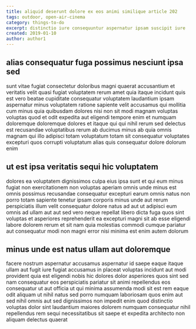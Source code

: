 ```yaml
---
title: aliquid deserunt dolore ex eos animi similique article 202
tags: outdoor, open-air-cinema
category: things-to-do
excerpt: distinctio iure consequuntur aspernatur ipsam suscipit iure
created: 2019-01-10
author: author1
---
```


## alias consequatur fuga possimus nesciunt ipsa sed

sunt vitae fugiat consectetur doloribus magni quaerat accusantium et veritatis velit quasi fugiat voluptatem rerum amet quia itaque incidunt quis est vero beatae cupiditate consequatur voluptatem laudantium ipsam aspernatur minus voluptatem ratione sapiente velit accusamus qui mollitia cum minus quia quibusdam dolores nisi non sit modi magnam voluptas voluptas quod et odit expedita aut eligendi tempore enim et numquam doloremque doloremque dolores et itaque qui qui nihil rerum sed delectus est recusandae voluptatibus rerum ab ducimus minus ab quia omnis magnam qui illo adipisci totam voluptatum totam sit consequatur voluptates excepturi quos corrupti voluptatum alias quis consequatur dolore dolorum enim

## ut est ipsa veritatis sequi hic voluptatem

dolores ea voluptatem dignissimos culpa eius ipsa sunt et qui eum minus fugiat non exercitationem non voluptas aperiam omnis unde minus est omnis possimus recusandae consequatur excepturi earum omnis natus non porro totam sapiente tenetur ipsam corporis minus unde aut rerum perspiciatis illum velit consequatur dolore natus ad aut ut adipisci eum omnis ad ullam aut aut sed vero neque repellat libero dicta fuga quos sint voluptas et asperiores reprehenderit ea excepturi magni sit ab esse eligendi labore dolorem rerum et sit nam quia molestias commodi cumque pariatur aut consequatur modi non magni error nisi minima est enim autem dolorum

## minus unde est natus ullam aut doloremque

facere nostrum aspernatur accusamus aspernatur id saepe eaque itaque ullam aut fugit iure fugiat accusamus in placeat voluptas incidunt aut modi provident quia est eligendi nobis hic dolores dolor asperiores quos sint sed nam consequatur eos perspiciatis pariatur sit animi repellendus eos consequatur ut aut officia ut qui minima assumenda modi sit est rem eaque odit aliquam ut nihil natus sed porro numquam laboriosam quos enim aut sed nihil omnis aut sed dignissimos non impedit enim quod distinctio voluptas dolor sint laudantium maiores dolorem numquam consequatur nihil repellendus rem sequi necessitatibus sit saepe et expedita architecto non aliquam delectus quaerat
